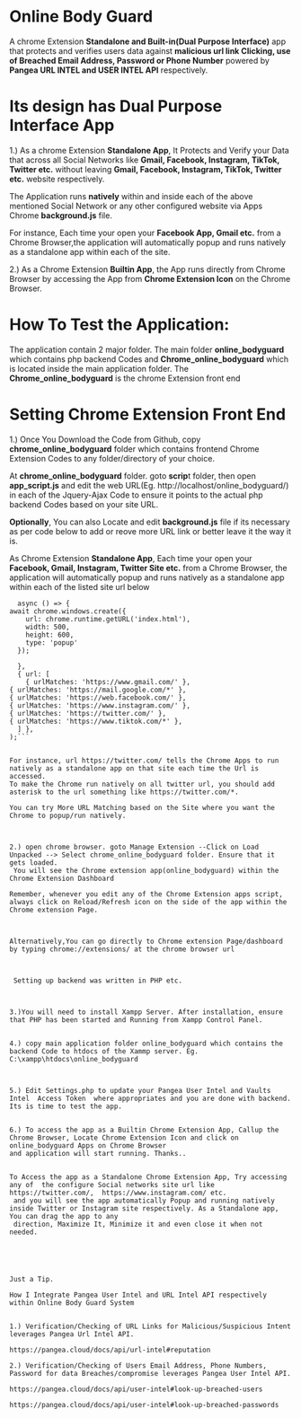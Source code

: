 # Online Body Guard

A chrome Extension **Standalone and Built-in(Dual Purpose Interface)** app that protects and verifies users data against **malicious url link Clicking, 
use of Breached Email Address, Password or Phone Number** powered by  **Pangea URL INTEL and USER INTEL API** respectively.


# Its design has Dual Purpose Interface App

1.) As a chrome Extension **Standalone App**, It Protects and Verify your Data that across all Social Networks like **Gmail, Facebook, Instagram, TikTok, Twitter etc.** 
without leaving **Gmail, Facebook, Instagram, TikTok, Twitter etc.** website respectively.

The Application runs **natively** within and inside each of the above mentioned Social Network or any other configured website via Apps Chrome **background.js** file.

For instance, Each time your open your **Facebook App, Gmail etc.** from a Chrome Browser,the application will automatically popup and runs natively as a standalone app within each of the site.


2.) As a Chrome Extension **Builtin App**, the App runs directly from Chrome Browser by accessing the App from **Chrome Extension Icon** on the Chrome Browser.



# How To Test the Application:

The application contain 2 major folder.  The main folder **online_bodyguard** which contains php backend Codes and **Chrome_online_bodyguard** which is located inside
the main application folder.  The **Chrome_online_bodyguard** is the chrome Extension front end



# Setting Chrome Extension Front End


1.) Once You Download the Code from Github, copy **chrome_online_bodyguard** folder which contains frontend Chrome Extension Codes to any folder/directory of your choice.

At **chrome_online_bodyguard** folder. goto **scrip**t folder, then open **app_script.js** and edit the web URL(Eg. http://localhost/online_bodyguard/) in each of the  Jquery-Ajax Code 
to ensure it points to the actual php backend Codes based on your site URL.



**Optionally**, You can also Locate and edit **background.js** file if its necessary as per code below to add or reove more URL link or better leave it the way it is.

 As Chrome Extension **Standalone App**, Each time your open your **Facebook, Gmail, Instagram, Twitter Site etc.** from a Chrome Browser,  the application will automatically popup and runs natively as a standalone app within each of the listed site url below

```chrome.webNavigation.onCompleted.addListener(
  async () => {
await chrome.windows.create({
    url: chrome.runtime.getURL('index.html'),
    width: 500,
    height: 600,
    type: 'popup'
  });

  },
  { url: [
    { urlMatches: 'https://www.gmail.com/' },
{ urlMatches: 'https://mail.google.com/*' },
{ urlMatches: 'https://web.facebook.com/' },
{ urlMatches: 'https://www.instagram.com/' },
{ urlMatches: 'https://twitter.com/' },
{ urlMatches: 'https://www.tiktok.com/*' },
  ] },
);```


For instance, url https://twitter.com/ tells the Chrome Apps to run natively as a standalone app on that site each time the Url is accessed. 
To make the Chrome run natively on all twitter url, you should add asterisk to the url something like https://twitter.com/*.

You can try More URL Matching based on the Site where you want the Chrome to popup/run natively.



2.) open chrome browser. goto Manage Extension --Click on Load Unpacked --> Select chrome_online_bodyguard folder. Ensure that it gets loaded.
 You will see the Chrome extension app(online_bodyguard) within the Chrome Extension Dashboard

Remember, whenever you edit any of the Chrome Extension apps script, always click on Reload/Refresh icon on the side of the app within the Chrome extension Page.



Alternatively,You can go directly to Chrome extension Page/dashboard by typing chrome://extensions/ at the chrome browser url



 Setting up backend was written in PHP etc.



3.)You will need to install Xampp Server. After installation, ensure that PHP has been started and Running from Xampp Control Panel.


4.) copy main application folder online_bodyguard which contains the backend Code to htdocs of the Xammp server. Eg. C:\xampp\htdocs\online_bodyguard



5.) Edit Settings.php to update your Pangea User Intel and Vaults Intel  Access Token  where appropriates and you are done with backend.  Its is time to test the app.


6.) To access the app as a Builtin Chrome Extension App, Callup the Chrome Browser, Locate Chrome Extension Icon and click on online_bodyguard Apps on Chrome Browser 
and application will start running. Thanks.. 


To Access the app as a Standalone Chrome Extension App, Try accessing any of  the configure Social networks site url like  https://twitter.com/,  https://www.instagram.com/ etc.
 and you will see the app automatically Popup and running natively inside Twitter or Instagram site respectively. As a Standalone app, You can drag the app to any
 direction, Maximize It, Minimize it and even close it when not needed.





Just a Tip.

How I Integrate Pangea User Intel and URL Intel API respectively within Online Body Guard System


1.) Verification/Checking of URL Links for Malicious/Suspicious Intent leverages Pangea Url Intel API.

https://pangea.cloud/docs/api/url-intel#reputation

2.) Verification/Checking of Users Email Address, Phone Numbers, Password for data Breaches/compromise leverages Pangea User Intel API.

https://pangea.cloud/docs/api/user-intel#look-up-breached-users

https://pangea.cloud/docs/api/user-intel#look-up-breached-passwords






